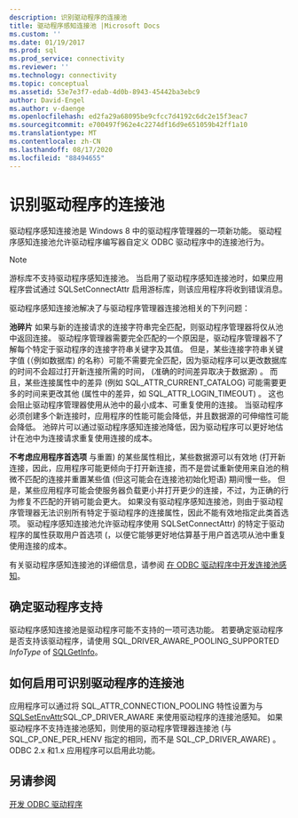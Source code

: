 ```yaml
---
description: 识别驱动程序的连接池
title: 驱动程序感知连接池 |Microsoft Docs
ms.custom: ''
ms.date: 01/19/2017
ms.prod: sql
ms.prod_service: connectivity
ms.reviewer: ''
ms.technology: connectivity
ms.topic: conceptual
ms.assetid: 53e7e3f7-edab-4d0b-8943-45442ba3ebc9
author: David-Engel
ms.author: v-daenge
ms.openlocfilehash: ed2fa29a68095be9cfcc7d4192c6dc2e15f3eac7
ms.sourcegitcommit: e700497f962e4c2274df16d9e651059b42ff1a10
ms.translationtype: MT
ms.contentlocale: zh-CN
ms.lasthandoff: 08/17/2020
ms.locfileid: "88494655"
---
```

# <a name="driver-aware-connection-pooling"></a>识别驱动程序的连接池
驱动程序感知连接池是 Windows 8 中的驱动程序管理器的一项新功能。 驱动程序感知连接池允许驱动程序编写器自定义 ODBC 驱动程序中的连接池行为。  
  
> [!NOTE]  
>  游标库不支持驱动程序感知连接池。 当启用了驱动程序感知连接池时，如果应用程序尝试通过 SQLSetConnectAttr 启用游标库，则该应用程序将收到错误消息。  
  
 驱动程序感知连接池解决了与驱动程序管理器连接池相关的下列问题：  
  
 **池碎片** 如果与新的连接请求的连接字符串完全匹配，则驱动程序管理器将仅从池中返回连接。  驱动程序管理器需要完全匹配的一个原因是，驱动程序管理器不了解每个特定于驱动程序的连接字符串关键字及其值。  但是，某些连接字符串关键字值 (（例如数据库) 的名称）可能不需要完全匹配，因为驱动程序可以更改数据库的时间不会超过打开新连接所需的时间， (准确的时间差异取决于数据源) 。 而且，某些连接属性中的差异 (例如 SQL_ATTR_CURRENT_CATALOG) 可能需要更多的时间来更改其他 (属性中的差异，如 SQL_ATTR_LOGIN_TIMEOUT) 。 这也会阻止驱动程序管理器使用从池中的最小成本、可重复使用的连接。 当驱动程序必须创建多个新连接时，应用程序的性能可能会降低，并且数据源的可伸缩性可能会降低。 池碎片可以通过驱动程序感知连接池降低，因为驱动程序可以更好地估计在池中为连接请求重复使用连接的成本。  
  
 **不考虑应用程序首选项** 与重置) 的某些属性相比，某些数据源可以有效地 (打开新连接，因此，应用程序可能更倾向于打开新连接，而不是尝试重新使用来自池的稍微不匹配的连接并重置某些值 (但这可能会在连接池初始化短语) 期间慢一些。 但是，某些应用程序可能会使服务器负载更小并打开更少的连接，不过，为正确的行为修复不匹配的开销可能会更大。 如果没有驱动程序感知连接池，则由于驱动程序管理器无法识别所有特定于驱动程序的连接属性，因此不能有效地指定此类首选项。 驱动程序感知连接池允许驱动程序使用 SQLSetConnectAttr) 的特定于驱动程序的属性获取用户首选项 (，以便它能够更好地估算基于用户首选项从池中重复使用连接的成本。  
  
 有关驱动程序感知连接池的详细信息，请参阅 [在 ODBC 驱动程序中开发连接池感知](../../../odbc/reference/develop-driver/developing-connection-pool-awareness-in-an-odbc-driver.md)。  
  
## <a name="determining-driver-support"></a>确定驱动程序支持  
 驱动程序感知连接池是驱动程序可能不支持的一项可选功能。 若要确定驱动程序是否支持该驱动程序，请使用 SQL_DRIVER_AWARE_POOLING_SUPPORTED *InfoType* of [SQLGetInfo](../../../odbc/reference/syntax/sqlgetinfo-function.md)。  
  
## <a name="how-to-enable-driver-aware-connection-pooling"></a>如何启用可识别驱动程序的连接池  
 应用程序可以通过将 SQL_ATTR_CONNECTION_POOLING 特性设置为与 [SQLSetEnvAttr](../../../odbc/reference/syntax/sqlsetenvattr-function.md)SQL_CP_DRIVER_AWARE 来使用驱动程序的连接池感知。 如果驱动程序不支持连接池感知，则使用的驱动程序管理器连接池 (与 SQL_CP_ONE_PER_HENV 指定的相同，而不是 SQL_CP_DRIVER_AWARE) 。 ODBC 2.x 和1.x 应用程序可以启用此功能。  
  
## <a name="see-also"></a>另请参阅  
 [开发 ODBC 驱动程序](../../../odbc/reference/develop-driver/developing-an-odbc-driver.md)
